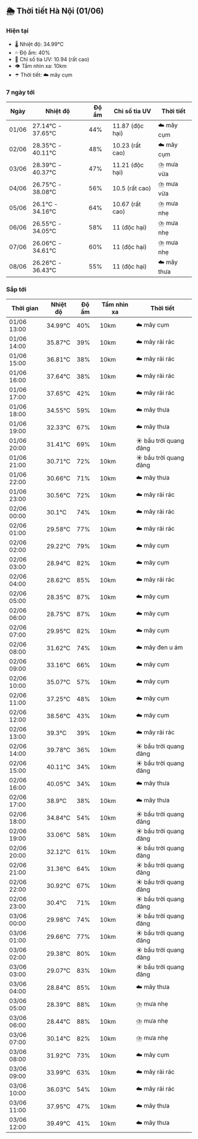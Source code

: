 ## 🌦️ Thời tiết Hà Nội (01/06)

### Hiện tại

- 🌡️ Nhiệt độ: 34.99℃
- 💦 Độ ẩm: 40%
- 🌟 Chỉ số tia UV: 10.94 (rất cao)
- 👁️ Tầm nhìn xa: 10km
- ☂️ Thời tiết: ☁️ mây cụm

### 7 ngày tới

| Ngày | Nhiệt độ | Độ ẩm | Chỉ số tia UV | Thời tiết |
| --- | --- | --- | --- | --- |
| 01/06 | 27.14℃ - 37.65℃ | 44% | 11.87 (độc hại) | ☁️ mây cụm |
| 02/06 | 28.35℃ - 40.11℃ | 48% | 10.23 (rất cao) | ☁️ mây cụm |
| 03/06 | 28.39℃ - 40.37℃ | 47% | 11.21 (độc hại) | ⛈️ mưa vừa |
| 04/06 | 26.75℃ - 38.08℃ | 56% | 10.5 (rất cao) | ⛈️ mưa vừa |
| 05/06 | 26.1℃ - 34.16℃ | 64% | 10.67 (rất cao) | ⛈️ mưa nhẹ |
| 06/06 | 26.55℃ - 34.05℃ | 58% | 11 (độc hại) | ⛈️ mưa nhẹ |
| 07/06 | 26.06℃ - 34.61℃ | 60% | 11 (độc hại) | ⛈️ mưa nhẹ |
| 08/06 | 26.26℃ - 36.43℃ | 55% | 11 (độc hại) | ☁️ mây thưa |

### Sắp tới

| Thời gian | Nhiệt độ | Độ ẩm | Tầm nhìn xa | Thời tiết |
| --- | --- | --- | --- | --- |
| 01/06 13:00 | 34.99℃ | 40% | 10km | ☁️ mây cụm |
| 01/06 14:00 | 35.87℃ | 39% | 10km | ☁️ mây rải rác |
| 01/06 15:00 | 36.81℃ | 38% | 10km | ☁️ mây rải rác |
| 01/06 16:00 | 37.64℃ | 38% | 10km | ☁️ mây rải rác |
| 01/06 17:00 | 37.65℃ | 42% | 10km | ☁️ mây rải rác |
| 01/06 18:00 | 34.55℃ | 59% | 10km | ☁️ mây thưa |
| 01/06 19:00 | 32.33℃ | 67% | 10km | ☁️ mây thưa |
| 01/06 20:00 | 31.41℃ | 69% | 10km | ☀️ bầu trời quang đãng |
| 01/06 21:00 | 30.71℃ | 72% | 10km | ☀️ bầu trời quang đãng |
| 01/06 22:00 | 30.66℃ | 71% | 10km | ☁️ mây thưa |
| 01/06 23:00 | 30.56℃ | 72% | 10km | ☁️ mây rải rác |
| 02/06 00:00 | 30.1℃ | 74% | 10km | ☁️ mây rải rác |
| 02/06 01:00 | 29.58℃ | 77% | 10km | ☁️ mây rải rác |
| 02/06 02:00 | 29.22℃ | 79% | 10km | ☁️ mây cụm |
| 02/06 03:00 | 28.94℃ | 82% | 10km | ☁️ mây cụm |
| 02/06 04:00 | 28.62℃ | 85% | 10km | ☁️ mây rải rác |
| 02/06 05:00 | 28.35℃ | 87% | 10km | ☁️ mây cụm |
| 02/06 06:00 | 28.75℃ | 87% | 10km | ☁️ mây cụm |
| 02/06 07:00 | 29.95℃ | 82% | 10km | ☁️ mây cụm |
| 02/06 08:00 | 31.62℃ | 74% | 10km | ☁️ mây đen u ám |
| 02/06 09:00 | 33.16℃ | 66% | 10km | ☁️ mây cụm |
| 02/06 10:00 | 35.07℃ | 57% | 10km | ☁️ mây cụm |
| 02/06 11:00 | 37.25℃ | 48% | 10km | ☁️ mây cụm |
| 02/06 12:00 | 38.56℃ | 43% | 10km | ☁️ mây cụm |
| 02/06 13:00 | 39.3℃ | 39% | 10km | ☁️ mây rải rác |
| 02/06 14:00 | 39.78℃ | 36% | 10km | ☀️ bầu trời quang đãng |
| 02/06 15:00 | 40.11℃ | 34% | 10km | ☀️ bầu trời quang đãng |
| 02/06 16:00 | 40.05℃ | 34% | 10km | ☁️ mây thưa |
| 02/06 17:00 | 38.9℃ | 38% | 10km | ☁️ mây thưa |
| 02/06 18:00 | 34.84℃ | 54% | 10km | ☀️ bầu trời quang đãng |
| 02/06 19:00 | 33.06℃ | 58% | 10km | ☀️ bầu trời quang đãng |
| 02/06 20:00 | 32.12℃ | 61% | 10km | ☀️ bầu trời quang đãng |
| 02/06 21:00 | 31.36℃ | 64% | 10km | ☀️ bầu trời quang đãng |
| 02/06 22:00 | 30.92℃ | 67% | 10km | ☀️ bầu trời quang đãng |
| 02/06 23:00 | 30.4℃ | 71% | 10km | ☀️ bầu trời quang đãng |
| 03/06 00:00 | 29.98℃ | 74% | 10km | ☀️ bầu trời quang đãng |
| 03/06 01:00 | 29.66℃ | 77% | 10km | ☀️ bầu trời quang đãng |
| 03/06 02:00 | 29.38℃ | 80% | 10km | ☀️ bầu trời quang đãng |
| 03/06 03:00 | 29.07℃ | 83% | 10km | ☀️ bầu trời quang đãng |
| 03/06 04:00 | 28.84℃ | 85% | 10km | ☁️ mây thưa |
| 03/06 05:00 | 28.39℃ | 88% | 10km | ⛈️ mưa nhẹ |
| 03/06 06:00 | 28.44℃ | 88% | 10km | ⛈️ mưa nhẹ |
| 03/06 07:00 | 30.14℃ | 82% | 10km | ⛈️ mưa nhẹ |
| 03/06 08:00 | 31.92℃ | 73% | 10km | ☁️ mây cụm |
| 03/06 09:00 | 33.99℃ | 63% | 10km | ☁️ mây rải rác |
| 03/06 10:00 | 36.03℃ | 54% | 10km | ☁️ mây rải rác |
| 03/06 11:00 | 37.95℃ | 47% | 10km | ☁️ mây thưa |
| 03/06 12:00 | 39.49℃ | 41% | 10km | ☁️ mây thưa |
